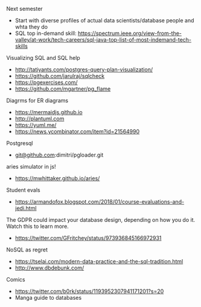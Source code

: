Next semester

* Start with diverse profiles of actual data scientists/database people and whta they do
* SQL top in-demand skill: https://spectrum.ieee.org/view-from-the-valley/at-work/tech-careers/sql-java-top-list-of-most-indemand-tech-skills


Visualizing SQL and SQL help

* http://tatiyants.com/postgres-query-plan-visualization/
* https://github.com/jarulraj/sqlcheck
* https://pgexercises.com/
* https://github.com/mgartner/pg_flame

Diagrms for ER diagrams

* https://mermaidjs.github.io
* http://plantuml.com 
* https://yuml.me/
* https://news.ycombinator.com/item?id=21564990

Postgresql

* git@github.com:dimitri/pgloader.git

aries simulator in js!

* https://mwhittaker.github.io/aries/

Student evals

* https://armandofox.blogspot.com/2018/01/course-evaluations-and-jedi.html


The GDPR could impact your database design, depending on how you do it. Watch this to learn more.

* https://twitter.com/GFritchey/status/973936845166972931

NoSQL as regret

* https://tselai.com/modern-data-practice-and-the-sql-tradition.html
* http://www.dbdebunk.com/

Comics

* https://twitter.com/b0rk/status/1193952307941171201?s=20
* Manga guide to databases
